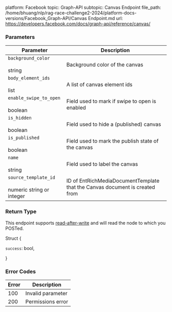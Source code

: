 platform: Facebook
topic: Graph-API
subtopic: Canvas Endpoint
file_path: /home/bhuang/nlp/rag-race-challenge2-2024/platform-docs-versions/Facebook_Graph-API/Canvas Endpoint.md
url: https://developers.facebook.com/docs/graph-api/reference/canvas/

### Parameters

| Parameter | Description |
| --- | --- |
| `background_color`<br><br>string | Background color of the canvas |
| `body_element_ids`<br><br>list<numeric string or integer> | A list of canvas element ids |
| `enable_swipe_to_open`<br><br>boolean | Field used to mark if swipe to open is enabled |
| `is_hidden`<br><br>boolean | Field used to hide a (published) canvas |
| `is_published`<br><br>boolean | Field used to mark the publish state of the canvas |
| `name`<br><br>string | Field used to label the canvas |
| `source_template_id`[](#)<br><br>numeric string or integer | ID of EntRichMediaDocumentTemplate that the Canvas document is created from |

### Return Type

This endpoint supports [read-after-write](https://developers.facebook.com/docs/graph-api/advanced/#read-after-write) and will read the node to which you POSTed.

Struct {

`success`: bool,

}

### Error Codes

| Error | Description |
| --- | --- |
| 100 | Invalid parameter |
| 200 | Permissions error |